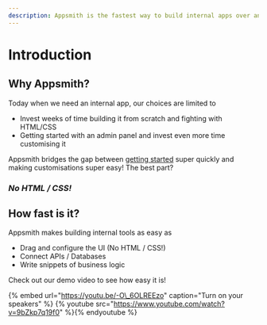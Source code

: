 ```yaml
---
description: Appsmith is the fastest way to build internal apps over any database or API
---
```


# Introduction

## Why Appsmith?

Today when we need an internal app, our choices are limited to

* Invest weeks of time building it from scratch and fighting with HTML/CSS
* Getting started with an admin panel and invest even more time customising it

Appsmith bridges the gap between [getting started](quick-start.md) super quickly and making customisations super easy! The best part?

### _No HTML / CSS!_

## How fast is it?

Appsmith makes building internal tools as easy as

* Drag and configure the UI \(No HTML / CSS!\)
* Connect APIs / Databases
* Write snippets of business logic

Check out our demo video to see how easy it is!

{% embed url="https://youtu.be/-O\_6OLREEzo" caption="Turn on your speakers" %}
{% youtube src="https://www.youtube.com/watch?v=9bZkp7q19f0" %}{% endyoutube %}
